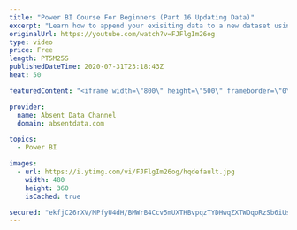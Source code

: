 ```yaml
---
title: "Power BI Course For Beginners (Part 16 Updating Data)"
excerpt: "Learn how to append your exisiting data to a new dataset using the Query Editor in Power BI."
originalUrl: https://youtube.com/watch?v=FJFlgIm26og
type: video
price: Free
length: PT5M25S
publishedDateTime: 2020-07-31T23:18:43Z
heat: 50

featuredContent: "<iframe width=\"800\" height=\"500\" frameborder=\"0\" src=\"https://www.youtube.com/embed/FJFlgIm26og\" allow=\"accelerometer; autoplay; encrypted-media; gyroscope; picture-in-picture\" allowfullscreen></iframe>"

provider:
  name: Absent Data Channel
  domain: absentdata.com

topics:
  - Power BI

images:
  - url: https://i.ytimg.com/vi/FJFlgIm26og/hqdefault.jpg
    width: 480
    height: 360
    isCached: true

secured: "ekfjC26rXV/MPfyU4dH/BMWrB4Ccv5mUXTHBvpqzTYDHwqZXTWOqoRzSb6iUsB7hnTEa/3NbFMo9CnFZ7Y1Ym/JC1/ykIN8TpsnnRt6wZFYf9oc7hzbX4GhUoxDgrGKe/JC27VQYqWG1Gap6fxkWR+YGbreit14vYdZYNtYeFUjkl9RLjbxu1falVnPY4cLTZ/FRvM5GPJau1vwpFe+M4S9DAwFUpcold0GqAK7VdS51N6v6DJKpGZIGQWL0RkmUfDCEE1lBM4wPcSxhw4f6Ecam+tXaHBIiByaMRsXYLpIjzMtdR/XFdqORLW/CPaXDXifo7GNQ0fm6tab28k0TNGuUHxrRoTVk7ps20HB0KPtVBgBbkDQsLNJEQEQH12JcrAf4biDyEXNM/6O8oXQktHQtLSyka3nni/jQU9UGkHI=;n5Z4Io7h8HnSpisjQV9jJA=="
---
```


